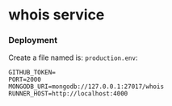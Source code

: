 # whois service


### Deployment

Create a file named is: `production.env`:
```
GITHUB_TOKEN=
PORT=2000
MONGODB_URI=mongodb://127.0.0.1:27017/whois
RUNNER_HOST=http://localhost:4000
```